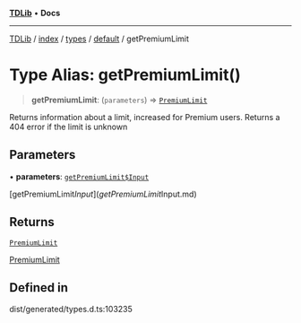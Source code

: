 [**TDLib**](../../../../../../README.md) • **Docs**

***

[TDLib](../../../../../../modules.md) / [index](../../../../../README.md) / [types](../../../README.md) / [default](../README.md) / getPremiumLimit

# Type Alias: getPremiumLimit()

> **getPremiumLimit**: (`parameters`) => [`PremiumLimit`](PremiumLimit-1.md)

Returns information about a limit, increased for Premium users. Returns a 404 error if the limit is unknown

## Parameters

• **parameters**: [`getPremiumLimit$Input`](getPremiumLimit$Input.md)

[getPremiumLimit$Input](getPremiumLimit$Input.md)

## Returns

[`PremiumLimit`](PremiumLimit-1.md)

[PremiumLimit](PremiumLimit-1.md)

## Defined in

dist/generated/types.d.ts:103235
